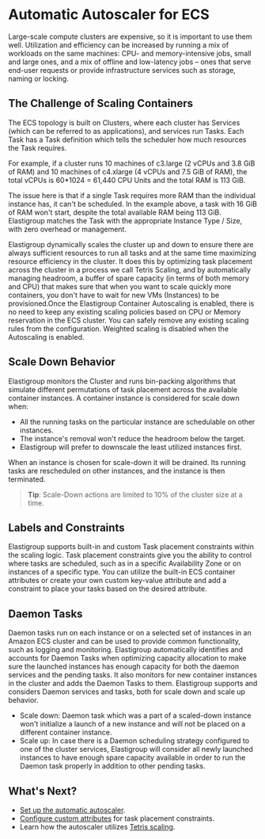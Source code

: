 # Automatic Autoscaler for ECS

Large-scale compute clusters are expensive, so it is important to use them well. Utilization and efficiency can be increased by running a mix of workloads on the same machines: CPU- and memory-intensive jobs, small and large ones, and a mix of offline and low-latency jobs – ones that serve end-user requests or provide infrastructure services such as storage, naming or locking.

## The Challenge of Scaling Containers

The ECS topology is built on Clusters, where each cluster has Services (which can be referred to as applications), and services run Tasks. Each Task has a Task definition which tells the scheduler how much resources the Task requires.

For example, if a cluster runs 10 machines of c3.large (2 vCPUs and 3.8 GiB of RAM) and 10 machines of c4.xlarge (4 vCPUs and 7.5 GiB of RAM), the total vCPUs is 60\*1024 = 61,440 CPU Units and the total RAM is 113 GiB.

The issue here is that if a single Task requires more RAM than the individual instance has, it can't be scheduled. In the example above, a task with 16 GiB of RAM won't start, despite the total available RAM being 113 GiB. Elastigroup matches the Task with the appropriate Instance Type / Size, with zero overhead or management.

Elastigroup dynamically scales the cluster up and down to ensure there are always sufficient resources to run all tasks and at the same time maximizing resource efficiency in the cluster. It does this by optimizing task placement across the cluster in a process we call Tetris Scaling, and by automatically managing headroom, a buffer of spare capacity (in terms of both memory and CPU) that makes sure that when you want to scale quickly more containers, you don't have to wait for new VMs (Instances) to be provisioned.Once the Elastigroup Container Autoscaling is enabled, there is no need to keep any existing scaling policies based on CPU or Memory reservation in the ECS cluster. You can safely remove any existing scaling rules from the configuration. Weighted scaling is disabled when the Autoscaling is enabled.

## Scale Down Behavior

Elastigroup monitors the Cluster and runs bin-packing algorithms that simulate different permutations of task placement across the available container instances. A container instance is considered for scale down when:

- All the running tasks on the particular instance are schedulable on other instances.
- The instance's removal won't reduce the headroom below the target.
- Elastigroup will prefer to downscale the least utilized instances first.

When an instance is chosen for scale-down it will be drained. Its running tasks are rescheduled on other instances, and the instance is then terminated.

> **Tip**: Scale-Down actions are limited to 10% of the cluster size at a time.

## Labels and Constraints

Elastigroup supports built-in and custom Task placement constraints within the scaling logic. Task placement constraints give you the ability to control where tasks are scheduled, such as in a specific Availability Zone or on instances of a specific type. You can utilize the built-in ECS container attributes or create your own custom key-value attribute and add a constraint to place your tasks based on the desired attribute.

## Daemon Tasks

Daemon tasks run on each instance or on a selected set of instances in an Amazon ECS cluster and can be used to provide common functionality, such as logging and monitoring. Elastigroup automatically identifies and accounts for Daemon Tasks when optimizing capacity allocation to make sure the launched instances has enough capacity for both the daemon services and the pending tasks. It also monitors for new container instances in the cluster and adds the Daemon Tasks to them. Elastigroup supports and considers Daemon services and tasks, both for scale down and scale up behavior.

- Scale down: Daemon task which was a part of a scaled-down instance won't initialize a launch of a new instance and will not be placed on a different container instance.
- Scale up: In case there is a Daemon scheduling strategy configured to one of the cluster services, Elastigroup will consider all newly launched instances to have enough spare capacity available in order to run the Daemon task properly in addition to other pending tasks.

## What's Next?

- [Set up the automatic autoscaler](elastigroup/tutorials/amazon-ecs/enable-autoscaling-for-ecs).
- [Configure custom attributes](elastigroup/tutorials/amazon-ecs/configure-attributes-for-task-placement-constraints) for task placement constraints.
- Learn how the autoscaler utilizes [Tetris scaling](elastigroup/features/amazon-ecs/autoscaler-tetris-scaling).
